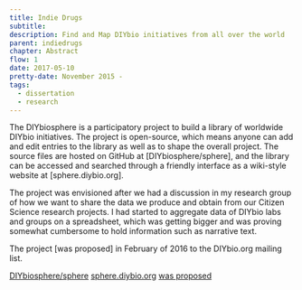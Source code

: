 ```yaml
---
title: Indie Drugs
subtitle:
description: Find and Map DIYbio initiatives from all over the world
parent: indiedrugs
chapter: Abstract
flow: 1
date: 2017-05-10
pretty-date: November 2015 -
tags:
  - dissertation
  - research
---
```


The DIYbiosphere is a participatory project to build a library of worldwide DIYbio initiatives. The project is open-source, which means anyone can add and edit entries to the library as well as to shape the overall project. The source files are hosted on GitHub at [DIYbiosphere/sphere], and the library can be accessed and searched through a friendly interface as a wiki-style website at [sphere.diybio.org].

The project was envisioned after we had a discussion in my research group of how we want to share the data we produce and obtain from our Citizen Science research projects. I had started to aggregate data of DIYbio labs and groups on a spreadsheet, which was getting bigger and was proving somewhat cumbersome to hold information such as narrative text.

The project [was proposed] in February of 2016 to the DIYbio.org mailing list.






[DIYbiosphere/sphere](https://github.com/DIYbiosphere/sphere)
[sphere.diybio.org](http://sphere.diybio.org/)
[was proposed](https://groups.google.com/d/msg/diybio/eK3cgIvGbsQ/2PkfzXh8AQAJ)
